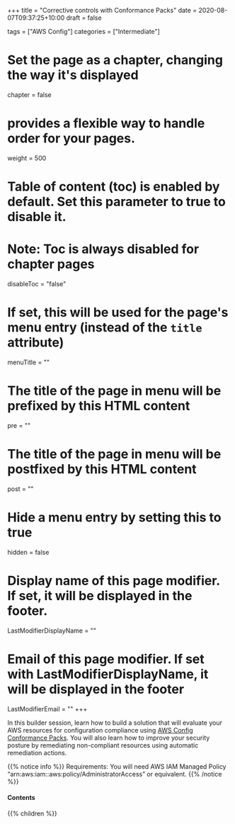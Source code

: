 +++
title = "Corrective controls with Conformance Packs"
date = 2020-08-07T09:37:25+10:00
draft = false

tags = ["AWS Config"]
categories = ["Intermediate"]

# Set the page as a chapter, changing the way it's displayed
chapter = false

# provides a flexible way to handle order for your pages.
weight = 500
# Table of content (toc) is enabled by default. Set this parameter to true to disable it.
# Note: Toc is always disabled for chapter pages
disableToc = "false"
# If set, this will be used for the page's menu entry (instead of the `title` attribute)
menuTitle = ""
# The title of the page in menu will be prefixed by this HTML content
pre = ""
# The title of the page in menu will be postfixed by this HTML content
post = ""
# Hide a menu entry by setting this to true
hidden = false
# Display name of this page modifier. If set, it will be displayed in the footer.
LastModifierDisplayName = ""
# Email of this page modifier. If set with LastModifierDisplayName, it will be displayed in the footer
LastModifierEmail = ""
+++

In this builder session, learn how to build a solution that will evaluate your AWS resources for configuration compliance using [AWS Config Conformance Packs](https://aws.amazon.com/about-aws/whats-new/2019/11/introducing-aws-config-conformance-packs/). You will also learn how to improve your security posture by remediating non-compliant resources using automatic remediation actions.

{{% notice info %}}
Requirements: You will need AWS IAM Managed Policy “arn:aws:iam::aws:policy/AdministratorAccess” or equivalent.
{{% /notice %}}

#### Contents
{{% children %}}